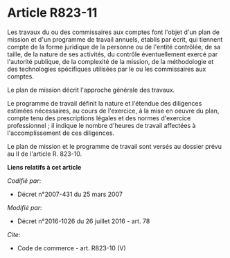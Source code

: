 # Article R823-11

Les travaux du ou des commissaires aux comptes font l'objet d'un plan de mission et d'un programme de travail annuels,
établis par écrit, qui tiennent compte de la forme juridique de la personne ou de l'entité contrôlée, de sa taille, de la
nature de ses activités, du contrôle éventuellement exercé par l'autorité publique, de la complexité de la mission, de la
méthodologie et des technologies spécifiques utilisées par le ou les commissaires aux comptes. 

Le plan de mission décrit l'approche générale des travaux. 

Le programme de travail définit la nature et l'étendue des diligences estimées nécessaires, au cours de l'exercice, à la mise
en oeuvre du plan, compte tenu des prescriptions légales et des normes d'exercice professionnel ; il indique le nombre
d'heures de travail affectées à l'accomplissement de ces diligences. 

Le plan de mission et le programme de travail sont versés au dossier prévu au II de l'article R. 823-10.

**Liens relatifs à cet article**

_Codifié par_:

  - Décret n°2007-431 du 25 mars 2007

_Modifié par_:

  - Décret n°2016-1026 du 26 juillet 2016 - art. 78

_Cite_:

  - Code de commerce - art. R823-10 (V)
